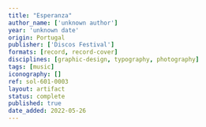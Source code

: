 ```yaml
---
title: "Esperanza"
author_name: ['unknown author']
year: 'unknown date'
origin: Portugal
publisher: ['Discos Festival']
formats: [record, record-cover]
disciplines: [graphic-design, typography, photography]
tags: [music]
iconography: []
ref: sol-601-0003
layout: artifact
status: complete
published: true
date_added: 2022-05-26
---
```

